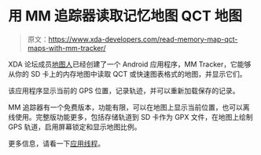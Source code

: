 # 用 MM 追踪器读取记忆地图 QCT 地图

> 原文：<https://www.xda-developers.com/read-memory-map-qct-maps-with-mm-tracker/>

XDA 论坛成员[地图人](http://forum.xda-developers.com/member.php?u=3016664)已经创建了一个 Android 应用程序，MM Tracker，它能够从你的 SD 卡上的内存地图中读取 QCT 或快速图表格式的地图，并显示它们。

该应用程序显示当前的 GPS 位置，记录轨迹，并可以重新加载保存的记录。

MM 追踪器有一个免费版本，功能有限，可以在地图上显示当前位置，也可以离线使用。完整版功能更多，包括存储轨道到 SD 卡作为 GPX 文件，在地图上绘制 GPS 轨道，启用屏幕锁定和显示地图比例。

更多信息，请看一下[应用线程](http://forum.xda-developers.com/showthread.php?t=816407)。